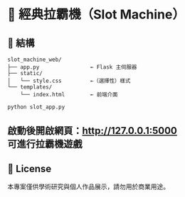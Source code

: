 # 🎰  經典拉霸機（Slot Machine）

## 📁 結構
```
slot_machine_web/
├── app.py                ← Flask 主伺服器
├── static/
│   └── style.css         ←（選擇性）樣式
└── templates/
    └── index.html        ← 前端介面
```


```bash
python slot_app.py
```
啟動後開啟網頁：http://127.0.0.1:5000  
可進行拉霸機遊戲
---





## 📜 License

本專案僅供學術研究與個人作品展示，請勿用於商業用途。